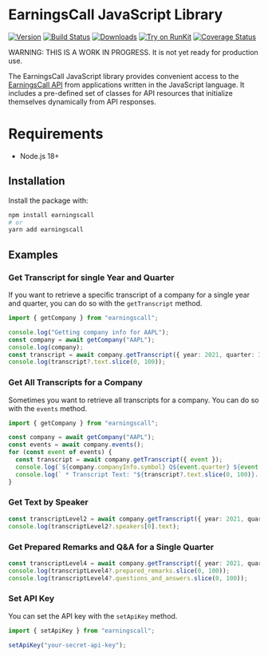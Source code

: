 # EarningsCall JavaScript Library

[![Version](https://img.shields.io/npm/v/earningscall.svg)](https://www.npmjs.org/package/earningscall)
[![Build Status](https://github.com/EarningsCall/earningscall-js/actions/workflows/release.yml/badge.svg?branch=master)](https://github.com/EarningsCall/earningscall-js/actions?query=branch%3Amaster)
[![Downloads](https://img.shields.io/npm/dm/earningscall.svg)](https://www.npmjs.com/package/earningscall)
[![Try on RunKit](https://badge.runkitcdn.com/earningscall.svg)](https://runkit.com/npm/earningscall)
[![Coverage Status](https://coveralls.io/repos/github/EarningsCall/earningscall-js/badge.svg?branch=master)](https://coveralls.io/github/EarningsCall/earningscall-js?branch=master)


WARNING: THIS IS A WORK IN PROGRESS.  It is not yet ready for production use.

The EarningsCall JavaScript library provides convenient access to the [EarningsCall API](https://earningscall.biz/api-guide) from
applications written in the JavaScript language. It includes a pre-defined set of
classes for API resources that initialize themselves dynamically from API
responses.

# Requirements

* Node.js 18+

## Installation

Install the package with:

```sh
npm install earningscall
# or
yarn add earningscall
```



## Examples

### Get Transcript for single Year and Quarter

If you want to retrieve a specific transcript of a company for a single year and quarter, you can do so with the `getTranscript` method.


```typescript
import { getCompany } from "earningscall";

console.log("Getting company info for AAPL");
const company = await getCompany("AAPL");
console.log(company);
const transcript = await company.getTranscript({ year: 2021, quarter: 3 });
console.log(transcript?.text.slice(0, 100));
```

### Get All Transcripts for a Company

Sometimes you want to retrieve all transcripts for a company.  You can do so with the `events` method.

```typescript
import { getCompany } from "earningscall";

const company = await getCompany("AAPL");
const events = await company.events();
for (const event of events) {
  const transcript = await company.getTranscript({ event });
  console.log(`${company.companyInfo.symbol} Q${event.quarter} ${event.year}`);
  console.log(` * Transcript Text: "${transcript?.text.slice(0, 100)}..."`);
}
```

### Get Text by Speaker

```typescript
const transcriptLevel2 = await company.getTranscript({ year: 2021, quarter: 3, level: 2 });
console.log(transcriptLevel2?.speakers[0].text);
```


### Get Prepared Remarks and Q&A for a Single Quarter

```typescript
const transcriptLevel4 = await company.getTranscript({ year: 2021, quarter: 3, level: 4 });
console.log(transcriptLevel4?.prepared_remarks.slice(0, 100));
console.log(transcriptLevel4?.questions_and_answers.slice(0, 100));
```

### Set API Key

You can set the API key with the `setApiKey` method.

```typescript
import { setApiKey } from "earningscall";

setApiKey("your-secret-api-key");
```




